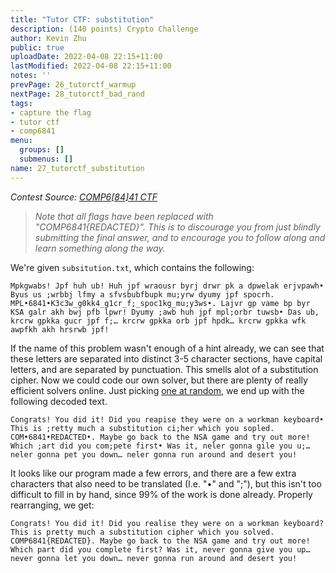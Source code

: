 ```yaml
---
title: "Tutor CTF: substitution"
description: (140 points) Crypto Challenge
author: Kevin Zhu
public: true
uploadDate: 2022-04-08 22:15+11:00
lastModified: 2022-04-08 22:15+11:00
notes: ''
prevPage: 26_tutorctf_warmup
nextPage: 28_tutorctf_bad_rand
tags:
- capture the flag
- tutor ctf
- comp6841
menu:
  groups: []
  submenus: []
name: 27_tutorctf_substitution
---
```


_Contest Source: [COMP6[84]41 CTF](https://www.comp6841.com/challenges)_

> _Note that all flags have been replaced with "COMP6841{REDACTED}". This is to discourage you from just blindly submitting the final answer, and to encourage you to follow along and learn something along the way._

We're given `subsitution.txt`, which contains the following:

```
Mpkgwabs! Jpf huh ub! Huh jpf wraousr byrj drwr pk a dpwelak erjvpawh• Byus us ;wrbbj lfmy a sfvsbubfbupk mu;yrw dyumy jpf spocrh. MPL•6841•K3c3w_g0kk4_g1cr_f;_spoc1kg_mu;y3ws•. Lajvr gp vame bp byr KSA galr akh bwj pfb lpwr! Dyumy ;awb huh jpf mpl;orbr tuwsb• Das ub, krcrw gpkka gucr jpf f;… krcrw gpkka orb jpf hpdk… krcrw gpkka wfk awpfkh akh hrsrwb jpf!
```

If the name of this problem wasn't enough of a hint already, we can see that these letters are separated into distinct 3-5 character sections, have capital letters, and are separated by punctuation. This smells alot of a substitution cipher. Now we could code our own solver, but there are plenty of really efficient solvers online. Just picking [one at random](https://www.guballa.de/substitution-solver), we end up with the following decoded text.

```
Congrats! You did it! Did you reapise they were on a workman keyboard• This is ;retty much a substitution ci;her which you sopled. COM•6841•REDACTED•. Maybe go back to the NSA game and try out more! Which ;art did you com;pete first• Was it, neler gonna gile you u;… neler gonna pet you down… neler gonna run around and desert you!
```

It looks like our program made a few errors, and there are a few extra characters that also need to be translated (I.e. "•" and ";"), but this isn't too difficult to fill in by hand, since 99% of the work is done already. Properly rearranging, we get:

```
Congrats! You did it! Did you realise they were on a workman keyboard? This is pretty much a substitution cipher which you solved. COMP6841{REDACTED}. Maybe go back to the NSA game and try out more! Which part did you complete first? Was it, never gonna give you up… never gonna let you down… never gonna run around and desert you!
```

